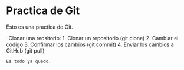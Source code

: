 # Practica de Git

Esto es una practica de Git.

-Clonar una reositorio:
    1. Clonar un repositorio (git clone)
    2. Cambiar el código
    3. Confirmar los cambios (git commit)
    4. Enviar los cambios a GitHub (git pull)
    
    Es todo ya quedo.